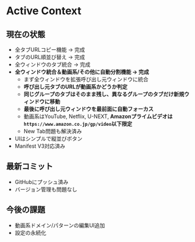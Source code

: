 # Active Context

## 現在の状態

- 全タブURLコピー機能 → 完成
- タブのURL順並び替え → 完成
- 全ウィンドウのタブ統合 → 完成
- **全ウィンドウ統合＆動画系/その他に自動分割機能 → 完成**
  - まず全ウィンドウを拡張呼び出し元ウィンドウに統合
  - **呼び出し元タブのURLが動画系かどうか判定**
  - **同じグループのタブはそのまま残し、異なるグループのタブだけ新規ウィンドウに移動**
  - **最後に呼び出し元ウィンドウを最前面に自動フォーカス**
  - 動画系はYouTube, Netflix, U-NEXT, **Amazonプライムビデオは`https://www.amazon.co.jp/gp/video`以下限定**
  - New Tab問題も解決済み
- UIはシンプルで縦並びボタン
- Manifest V3対応済み

## 最新コミット

- GitHubにプッシュ済み
- バージョン管理も問題なし

## 今後の課題

- 動画系ドメイン/パターンの編集UI追加
- 設定の永続化
